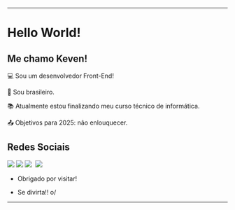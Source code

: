 ----------------------------------------------------------------------------

# Hello World!

 

## Me chamo Keven!

 

:computer: Sou um desenvolvedor Front-End!

:house_with_garden: Sou brasileiro.

:books: Atualmente estou finalizando meu curso técnico de informática.

:outbox_tray: Objetivos para 2025: não enlouquecer.

 

## Redes Sociais

<div>
   <a href="https://www.linkedin.com/in/keven-figueiral-049a75269/" target="_blank"><img src="https://img.shields.io/badge/-LinkedIn-%230077B5?style=for-the-badge&logo=linkedin&logoColor=white" target="_blank"></a>
 <a href="https://discord.com/invite/idrispukke."><img src="https://img.shields.io/badge/Discord-5865F2?style=for-the-badge&logo=discord&logoColor=white"></a>
   <a href="https://bio.link/idrispukke"><img src="https://img.shields.io/badge/bio.link-000000%7D?style=for-the-badge&logo=biolink&logoColor=white"></a>
 <a href="https://steamcommunity.com/id/kevinicidius"><img src="https://img.shields.io/badge/Steam-000000?style=for-the-badge&logo=steam&logoColor=white" alt=""></a>
 <a href="https://open.spotify.com/user/31b5yt7qzivkrpjfx6lu3kmcpkbm?si=Nm4pDqzsROWbj7-sFXqN5g"><img src="https://img.shields.io/badge/Spotify-1ED760?&style=for-the-badge&logo=spotify&logoColor=white"></a>
 <a href=""><img src=""></a>
 <a href=""><img src=""></a>
</div>

- Obrigado por visitar!

- Se divirta!! o/

----------------------------------------------------------------------------------
